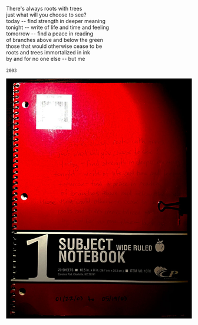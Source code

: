 There's always roots with trees \
just what will you choose to see? \
today -- find strength in deeper meaning \
tonight -- write of life and time and feeling \
tomorrow -- find a peace in reading \
of branches above and below the green \
those that would otherwise cease to be \
roots and trees immortalized in ink \
by and for no one else -- but me

`2003`

![image](0.roots-with-trees.jpg)
